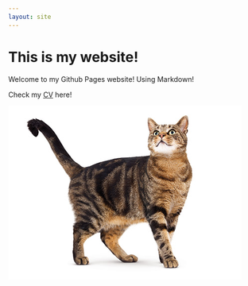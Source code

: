 ```yaml
---
layout: site
---
```

# This is my website!
Welcome to my Github Pages website!
Using Markdown!


Check my [CV](cv.md) here! 

![cat](images/cat.jpg "hover")
